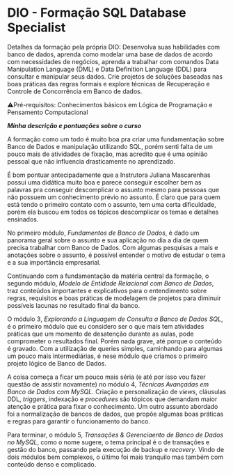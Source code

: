 # DIO - Formação SQL Database Specialist

Detalhes da formação pela própria DIO: Desenvolva suas habilidades com banco de dados, aprenda como modelar uma base de dados de acordo com necessidades de negócios, aprenda a trabalhar com comandos Data Manipulation Language (DML) e Data Definition Language (DDL) para consultar e manipular seus dados. Crie projetos de soluções baseadas nas boas práticas das regras formais e explore técnicas de Recuperação e Controle de Concorrência em Banco de dados.

⚠️Pré-requisitos: Conhecimentos básicos em Lógica de Programação e Pensamento Computacional

_**Minha descrição e pontuações sobre o curso**_

A formação como um todo é muito boa pra criar uma fundamentação sobre Banco de Dados e manipulação utilizando SQL, porém senti falta de um pouco mais de atividades de fixação, mas acredito que é uma opinião pessoal que não influencia drasticamente no aprendizado.

É bom pontuar antecipadamente que a Instrutora Juliana Mascarenhas possui uma didática muito boa e parece conseguir escolher bem as palavras pra conseguir descomplicar o assunto mesmo para pessoas que não possuem um conhecimento prévio no assunto. É claro que para quem está tendo o primeiro contato com o assunto, tem uma certa dificuldade, porém ela buscou em todos os tópicos descomplicar os temas e detalhes ensinados.

No primeiro módulo, _Fundamentos de Banco de Dados_, é dado um panorama geral sobre o assunto e sua aplicação no dia a dia de quem precisa trabalhar com Banco de Dados. Com algumas pesquisas a mais e anotações sobre o assunto, é possível entender o motivo de estudar o tema e a sua importância empresarial.

Continuando com a fundamentação da matéria central da formação, o segundo módulo, _Modelo de Entidade Relacional com Banco de Dados_, traz conteúdos importantes e explicativos para o entendimento sobre regras, requisitos e boas práticas de modelagem de projetos para diminuir possíveis lacunas no resultado final da banco.

O módulo 3️, _Explorando a Linguagem de Consulta a Banco de Dados SQL_, é o primeiro módulo que eu considero ser o que mais tem atividades práticas que um momento de desatenção durante as aulas, pode comprometer o resultados final. Porém nada grave, até porque o conteúdo é gravado. Com a utilização de queries simples, caminhando para algumas um pouco mais intermediárias, é nese módulo que criamos o primeiro projeto lógico de Banco de Dados.

A coisa começa a ficar um pouco mais séria (e até por isso vou fazer questão de assistir novamente) no módulo 4, _Técnicas Avançadas em Banco de Dados com MySQL_. Criação e personalização de _views_, cláusulas DDL, _triggers_, indexação e _procedures_ são tópicos que demandam maior atenção e prática para fixar o conhecimento. Um outro assunto abordado foi a normalização de bancos de dados, que propõe algumas boas práticas e regras para garantir o funcionamento do banco.

Para terminar, o módulo 5, _Transações & Gerenciaento de Banco de Dados no MySQL_, como o nome sugere, o tema principal é o de transações e gestão do banco, passando pela execução de backup e _recovery_. Vindo de dois módulos bem complexos, o último foi mais tranquilo mas também com conteúdo denso e complicado.

